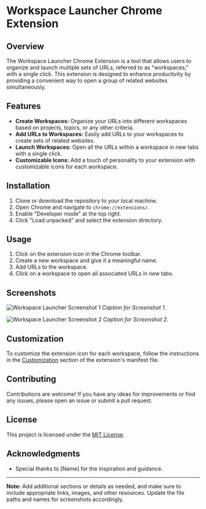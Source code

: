 # Workspace Launcher Chrome Extension

## Overview

The Workspace Launcher Chrome Extension is a tool that allows users to organize and launch multiple sets of URLs, referred to as "workspaces," with a single click. This extension is designed to enhance productivity by providing a convenient way to open a group of related websites simultaneously.

## Features

- **Create Workspaces:** Organize your URLs into different workspaces based on projects, topics, or any other criteria.
- **Add URLs to Workspaces:** Easily add URLs to your workspaces to create sets of related websites.
- **Launch Workspaces:** Open all the URLs within a workspace in new tabs with a single click.
- **Customizable Icons:** Add a touch of personality to your extension with customizable icons for each workspace.

## Installation

1. Clone or download the repository to your local machine.
2. Open Chrome and navigate to `chrome://extensions/`.
3. Enable "Developer mode" at the top right.
4. Click "Load unpacked" and select the extension directory.

## Usage

1. Click on the extension icon in the Chrome toolbar.
2. Create a new workspace and give it a meaningful name.
3. Add URLs to the workspace.
4. Click on a workspace to open all associated URLs in new tabs.

## Screenshots

![Workspace Launcher Screenshot 1](screenshots/screenshot1.png)
_Caption for Screenshot 1._

![Workspace Launcher Screenshot 2](screenshots/screenshot2.png)
_Caption for Screenshot 2._

## Customization

To customize the extension icon for each workspace, follow the instructions in the [Customization](#customization) section of the extension's manifest file.

## Contributing

Contributions are welcome! If you have any ideas for improvements or find any issues, please open an issue or submit a pull request.

## License

This project is licensed under the [MIT License](LICENSE).

## Acknowledgments

- Special thanks to [Name] for the inspiration and guidance.

---

**Note:** Add additional sections or details as needed, and make sure to include appropriate links, images, and other resources. Update the file paths and names for screenshots accordingly.
